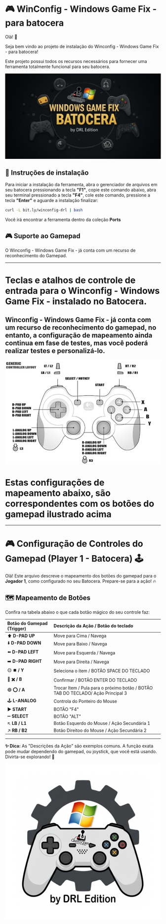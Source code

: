 # 🎮 WinConfig - Windows Game Fix - para batocera

Olá! 👋

Seja bem vindo ao projeto de instalação do Winconfig - Windows Game Fix - para batocera!

Este projeto possui todos os recursos necessários para fornecer uma ferramenta totalmente funcional para seu batocera.

![image](https://github.com/DRLEdition19/DRLEdition_Interface/blob/main/extra/Windows%20Game%20Fix%20on%20Batocera.png?raw=true)

## 🚀 Instruções de instalação

Para iniciar a instalação da ferramenta, abra o gerenciador de arquivos em seu batocera pressionando a tecla **"F1"**, copie este comando abaixo, abra seu terminal pressionado a tecla **"F4"**, cole este comando, pressione a tecla **"Enter"** e aguarde a instalação finalizar:

```sh
curl -L bit.ly/winconfig-drl | bash
```

Você irá encontrar a ferramenta dentro da coleção **Ports**

## 🎮 Suporte ao Gamepad

O Winconfig - Windows Game Fix - já conta com um recurso de reconhecimento do Gamepad.

---
# Teclas e atalhos de controle de entrada para o Winconfig - Windows Game Fix - instalado no Batocera.
## Winconfig - Windows Game Fix - já conta com um recurso de reconhecimento do gamepad, no entanto, a configuração de mapeamento ainda continua em fase de testes, mas você poderá realizar testes e personalizá-lo.

![image](https://github.com/DRLEdition19/DRLEdition_Interface/blob/main/extra/joytick.jpg?raw=true)

# Estas configurações de mapeamento abaixo, são correspondentes com os botões do gamepad ilustrado acima
---

# 🎮 Configuração de Controles do Gamepad (Player 1 - Batocera) 🕹️

Olá! Este arquivo descreve o mapeamento dos botões do gamepad para o **Jogador 1**, como configurado no seu Batocera. Prepare-se para a ação! 🔥

## 🗺️ Mapeamento de Botões

Confira na tabela abaixo o que cada botão mágico do seu controle faz:

| Botão do Gamepad (Trigger) | Descrição da Ação / Botão do teclado |
| :------------------------- | :----------------------- |
| ⬆️ **D-PAD UP**                    | Move para Cima / Navega  |
| ⬇️ **D-PAD DOWN**                  | Move para Baixo / Navega |
| ⬅️ **D-PAD LEFT**                  | Move para Esquerda / Navega |
| ➡️ **D-PAD RIGHT**                 | Move para Direita / Navega |
| 🟡 **⏹️ / Y**                     | Seleciona o ítem / BOTÃO SPACE DO TECLADO|
| 🔴 **✖️ / B**                     | Confirmar / BOTÃO ENTER DO TECLADO|
| 🟢 **⭕ / A**                     | Trocar Item / Pula para o próximo botão / BOTÃO TAB DO TECLADO/ Ação Principal 3 |
| 🕹️ **L-ANALOG**             | Controla do Ponteiro do Mouse |
| ▶️ **START**                 | BOTÃO "F4"   |
| ➖ **SELECT**                | BOTÃO "ALT" |
| ↖️ **LB / L1**        | Botão Esquerdo do Mouse / Ação Secundária 1 |
| ↗️ **RB / B2**       | Botão Direitoo do Mouse / Ação Secundária 2 |

---

**✨ Dica:** As "Descrições da Ação" são exemplos comuns. A função exata pode mudar dependendo do gamepad, ou joystick, que você está usando. Divirta-se explorando! 🎉

![image](https://github.com/DRLEdition19/DRLEdition_Interface/blob/main/extra/Windows%20Game%20Fix%20on%20Batocera%20-%20logo.png?raw=true)
